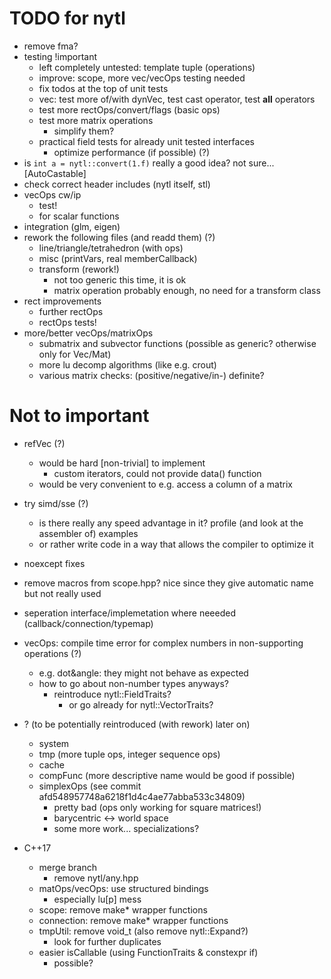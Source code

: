 TODO for nytl
=============

- remove fma?
- testing !important
	- left completely untested: template tuple (operations)
	- improve: scope, more vec/vecOps testing needed
	- fix todos at the top of unit tests
	- vec: test more of/with dynVec, test cast operator, test __all__ operators
	- test more rectOps/convert/flags (basic ops)
	- test more matrix operations
		- simplify them?
	- practical field tests for already unit tested interfaces
		- optimize performance (if possible) (?)
- is `int a = nytl::convert(1.f)` really a good idea? not sure... [AutoCastable]
- check correct header includes (nytl itself, stl)
- vecOps cw/ip
	- test!
	- for scalar functions
- integration (glm, eigen)
- rework the following files (and readd them) (?)
	- line/triangle/tetrahedron (with ops)
	- misc (printVars, real memberCallback)
	- transform (rework!)
		- not too generic this time, it is ok
		- matrix operation probably enough, no need for a transform class
- rect improvements
	- further rectOps
	- rectOps tests!
- more/better vecOps/matrixOps
	- submatrix and subvector functions (possible as generic? otherwise only for Vec/Mat)
	- more lu decomp algorithms (like e.g. crout)
	- various matrix checks: (positive/negative/in-) definite?

Not to important
===============

- refVec (?)
	- would be hard [non-trivial] to implement
		- custom iterators, could not provide data() function
	- would be very convenient to e.g. access a column of a matrix
- try simd/sse (?)
	- is there really any speed advantage in it? profile (and look at the assembler of) examples
	- or rather write code in a way that allows the compiler to optimize it
- noexcept fixes
- remove macros from scope.hpp? nice since they give automatic name but not really used
- seperation interface/implemetation where neeeded (callback/connection/typemap)
- vecOps: compile time error for complex numbers in non-supporting operations (?)
	- e.g. dot&angle: they might not behave as expected
	- how to go about non-number types anyways?
		- reintroduce nytl::FieldTraits?
			- or go already for nytl::VectorTraits?
- ? (to be potentially reintroduced (with rework) later on)
	- system
	- tmp (more tuple ops, integer sequence ops)
	- cache
	- compFunc (more descriptive name would be good if possible)
	- simplexOps (see commit afd548957748a6218f1d4c4ae77abba533c34809)
		- pretty bad (ops only working for square matrices!)
		- barycentric <-> world space
		- some more work... specializations?


- C++17
	- merge branch
		- remove nytl/any.hpp
	- matOps/vecOps: use structured bindings
		- especially lu[p] mess
	- scope: remove make* wrapper functions
	- connection: remove make* wrapper functions
	- tmpUtil: remove void_t (also remove nytl::Expand?)
		- look for further duplicates
	- easier isCallable (using FunctionTraits & constexpr if)
		- possible?
